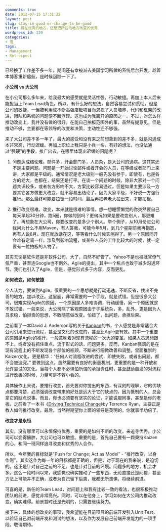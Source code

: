 ```yaml
---
comments: true
date: 2012-07-15 17:31:25
layout: post
slug: stay-in-good-or-change-to-be-good
title: 待在优秀的地方，还是把所在的地方改变的优秀
wordpress_id: 220
categories:
- 悟
tags:
- Management
- Retrospect
---
```


已经换了工作差不多一年，期间还有幸被派去美国学习所做的系统后台开发，趁着本博客重新启航，是时候回顾一下了。

**小公司 vs 大公司**

在小公司那么多年来，给我最大的感受就是灵活性强，行动敏捷。再加上本人后来能担当上Team Lead角色，所以，有什么好的想法，自然容易尝试和贯彻。但是公司的敏捷，一但被利用成不断高强度赶项目而忽视了人员培养，代码和框架的改进，团队和系统的问题便不断浮现。这也成为我离开的原因之一。不过，对怎么样推动改变上，我并没有做的很好。在能自己拍板范围外的事，虽然有提意见，但是推动不够，主要都在等领导的改变和决策，主动性还不够强。

来了大公司差不多一年了，最大的感受和没有来之前想象到的差不多，就是沟通成本非常高，行动迟缓。再加上职位上我只是小兵一名，有好的想法，也没法通过“强硬”的手段，推广出去。在哪里体现出迟缓的问题呢？



	
  1. 问题达成结论难。邮件多，开会部门多，人员杂，是大公司的通病。这其实还不是主要问题。问题是一开始讨论邮件或者开会的人员，在等级或者部门上来讲，大家都是平级的。通常情况是老大级别一般先没有参于，即使有，也是各方的老大，也都在，结果还是打平。在谈一个问题的时候，除非大家对一个问题共识较多，或者各方影响不大，方案比较容易通过。但是如果主要涉及一方要其它各方做更大改变，就不容易出结论了。因为大家平级，不好说一方强行推行。那么最终可能要拉锯一段时间，最后再把老老大拉出来，才能拍板。

	
  2. 推行改变很难。改变，本来就是很难的事情。想一想睡惯懒觉的你突然要自己每天早起30分钟，跑5圈，你做的到吗？更何况如果是要改变别人，那更难了。再想象在大公司，你要改变的是多少个别人。举个例子，从10月份进公司我问为什么不用Maven，有人答我，可能今年5月，到几个星期前我再抱怨，再有人说8月。现在就放话在这，等等看什么时候实施得了。另一个原因同开会难有定调一样，涉及到影响流程，或某些人员的工作比较大的时候，就一定要有一位拍板的人物了。


其实无论是软件还是非软件公司，大了，自然不好管了。Yahoo不是也被批官僚气氛严重，甚至连Google也不例外。Agile的提出，其中一个焦点也致于减少沟通环节。我们也引入了Agile，但是，感觉形式多于内容，反而更乱。

**如何改变，如何敏捷**

个人认为，要做到Agile，很重要的一个思想就是行动迅速，不断反省，找出不完善的地方，加以改正。这里面，非常需要的一个手段，就是试错。但是很多大公司，很难实现Agile的原因，一个原因是人多难协调，行动缓慢，另一个原因就是不敢试错。一般来说，大公司除了客观原因由于子系统杂，多，乱外，更是因为人员求稳，怕担责的思想，不敢随意做改变。怕错了，出问题，承担后果。

之前看了一本David J. Anderson写的关于[Kanban](http://www.amazon.com/Kanban-Successful-Evolutionary-Technology-Business/dp/0984521402/ref=sr_1_1?ie=UTF8&qid=1342343902&sr=8-1&keywords=Kanban+David+J)的书，个人感觉是非常适合大公司引用来进行流程，甚至是文化的改进的，甚至比Agile更有效。其中一个重要的原因是Agile的推行，一般意味着对现有流程的一次大的变革。如果人员思想跟不上，或者没有抓住重点，流于形式的话，问题更多。反而，Kanban强调的是在现有流程上的不断发现各个部位的瓶颈，不断进行细微改善和调整。里面推崇的Kaizen文化，更是精华：“任何人对流程改进的尝试，即使失败，或者出问题，都不会被追究。” 要做到这点，虽然需要有良好的衡量机制，更重要的是一种开放和允许尝试的文化。当每个人都不必惧怕所谓的承担责任时，甚至鼓励自发的对流程进行改善的时候，力量可是不容小看的。

具体操作上来说，要推行改变，首先要对你提出的东西，有深刻的理解，它的优缺点都要清楚，必须强调改变带来的好处是远大于它的缺点的。因为抵制的人，总会拿它的缺点说事。而且，你也必须要有坚实的论证，才能说服同事，甚至是你的老板。之前看了一本书《[Driving Technical Change](http://www.amazon.com/Driving-Technical-Change-Terrence-Ryan/dp/1934356603/ref=sr_1_1?ie=UTF8&qid=1342343784&sr=8-1&keywords=Driving+Technical+Change)》by Terrence Ryan，主要正是教人如何推行改变。最后，当然得期望你上面的领导是英明的，你就事半功倍了。

**改变才是永恒**

其实，没有哪里可以永恒保持优秀，重要的是如何不断的改变，来追寻优秀。小公司可以变得臃肿，大公司也可以敏捷。重要的是，首先自己要有一颗秉持Kaizen的心，和同一班同样追寻改变和优秀的人合作。

所以，今年我的目标就是"Push for Change; Act as Model” - “推行改变，以身作则”。其实这作为每一年的目标都是正确的，但是，对于现在的我来说，是迫切的。这正是针对自己之前的不足，也是针对目前的环境。问题多的地方，机会才多。这么一段时间以来，我感觉也确实推动了一些东西，无论直接还是间接，甚至方法上可能并不正确，或者为自己留下后患，我都无所畏惧，将继续前进。

可喜的是，新任的Team Lead，对问题上和我有比较一致的看法，也很积极推动团队的前进，感觉非常高兴。同时，可以在他身上，学习如何在大公司内推动改变，确实难得。前景暂时还是光明的，只需要继续努力。

接下来，具体的想改变的事项，我希望能在目前项目的前端开发引入Unit Test，以验证自己对前端开发和测试的想法，以及作为发展自己前端开发能力的一项手段。敬请期待。
